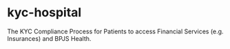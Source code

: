 # kyc-hospital
The KYC Compliance Process for Patients to access Financial Services (e.g. Insurances) and BPJS Health.
